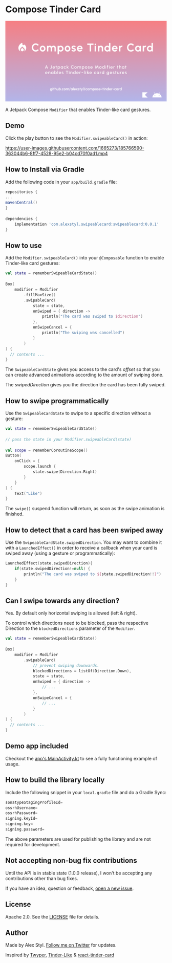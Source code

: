 # Compose Tinder Card

![Banner image](/images/banner.png)

A Jetpack Compose `Modifier` that enables Tinder-like card gestures.

## Demo

Click the play button to see the `Modifier.swipeableCard()` in action:

https://user-images.githubusercontent.com/1665273/185766590-363044b6-8ff7-4528-95e2-b04cd70f0ad1.mp4

## How to Install via Gradle

Add the following code in your `app/build.gradle` file:

```gradle
repositories {
...
mavenCentral()
}

dependencies {
    implementation 'com.alexstyl.swipeablecard:swipeablecard:0.0.1'
}
```

## How to use

Add the `Modifier.swipeableCard()` into your `@Composable` function to enable Tinder-like card gestures:

```kotlin
val state = rememberSwipeableCardState()

Box(
    modifier = Modifier
        .fillMaxSize()
        .swipableCard(
            state = state,
            onSwiped = { direction ->
                println("The card was swiped to $direction")
            },
            onSwipeCancel = {
                println("The swiping was cancelled")
            }
        )
) {
  // contents ...
}
```
The `SwipeableCardState` gives you access to the card's _offset_ so that you can create advanced animations according to the amount of swiping done.

The _swipedDirection_ gives you the direction the card has been fully swiped.

## How to swipe programmatically

Use the `SwipeableCardState` to swipe to a specific direction without a gesture:

```kotlin
val state = rememberSwipeableCardState()

// pass the state in your Modifier.swipeableCard(state)

val scope = rememberCoroutineScope()
Button(
    onClick = {
        scope.launch {
            state.swipe(Direction.Right)
        }
    }
) {
    Text("Like")
}
```

The `swipe()` suspend function will return, as soon as the swipe animation is finished.

## How to detect that a card has been swiped away

Use the `SwipeableCardState.swipedDirection`. You may want to combine it with a `LaunchedEffect()` in order to receive a callback when your card is swiped away (using a gesture or programmatically):

```kotlin
LaunchedEffect(state.swipedDirection){
    if(state.swipedDirection!=null) {
        println("The card was swiped to ${state.swipedDirection!!}")
    }
}
```

## Can I swipe towards any direction?

Yes. By default only horizontal swiping is allowed (left & right).

To control which directions need to be blocked, pass the respective Direction to the `blockedDirections` parameter of the `Modifier`.

```kotlin
val state = rememberSwipeableCardState()

Box(
    modifier = Modifier
        .swipableCard(
            // prevent swiping downwards. 
            blockedDirections = listOf(Direction.Down),
            state = state,
            onSwiped = { direction ->
                // ...
            },
            onSwipeCancel = {
                // ...
            }
        )
) {
  // contents ...
}
```
## Demo app included

Checkout the [app's MainActivity.kt](https://github.com/alexstyl/compose-tinder-card/blob/main/app/src/main/java/com/alexstyl/swipeablecard/MainActivity.kt) to see a fully functioning example of usage.

## How to build the library locally

Include the following snippet in your `local.gradle` file and do a Gradle Sync:
```gradle
sonatypeStagingProfileId=
ossrhUsername=
ossrhPassword=
signing.keyId=
signing.key=
signing.password=
```

The above parameters are used for publishing the library and are not required for development.

## Not accepting non-bug fix contributions

Until the API is in stable state (1.0.0 release), I won't be accepting any contributions other than bug fixes.

If you have an idea, question or feedback, [open a new issue](https://github.com/alexstyl/compose-tinder-card/issues/new).

## License

Apache 2.0. See the [LICENSE](https://github.com/alexstyl/compose-tinder-card/blob/main/LICENSE) file for details.

## Author

Made by Alex Styl. [Follow me on Twitter](https://twitter.com/alexstyl) for updates.

Inspired by [Twyper](https://github.com/theapache64/twyper/), [Tinder-Like](https://github.com/cyph3rcod3r/Tinder-Like) & [react-tinder-card](https://github.com/3DJakob/react-tinder-card)
